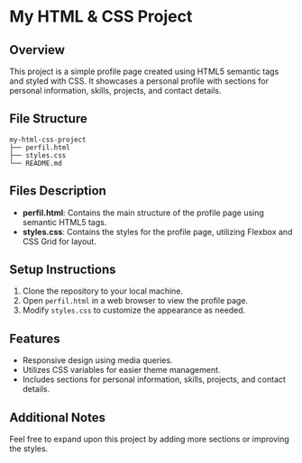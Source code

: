 # My HTML & CSS Project

## Overview
This project is a simple profile page created using HTML5 semantic tags and styled with CSS. It showcases a personal profile with sections for personal information, skills, projects, and contact details.

## File Structure
```
my-html-css-project
├── perfil.html
├── styles.css
└── README.md
```

## Files Description
- **perfil.html**: Contains the main structure of the profile page using semantic HTML5 tags.
- **styles.css**: Contains the styles for the profile page, utilizing Flexbox and CSS Grid for layout.

## Setup Instructions
1. Clone the repository to your local machine.
2. Open `perfil.html` in a web browser to view the profile page.
3. Modify `styles.css` to customize the appearance as needed.

## Features
- Responsive design using media queries.
- Utilizes CSS variables for easier theme management.
- Includes sections for personal information, skills, projects, and contact details.

## Additional Notes
Feel free to expand upon this project by adding more sections or improving the styles.